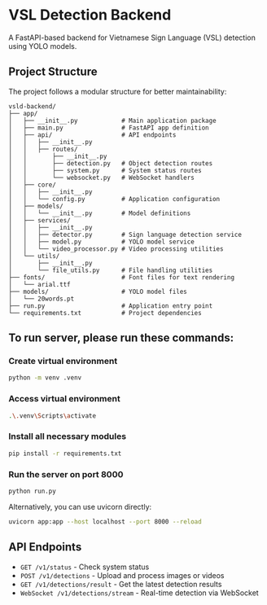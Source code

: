 # VSL Detection Backend

A FastAPI-based backend for Vietnamese Sign Language (VSL) detection using YOLO models.

## Project Structure

The project follows a modular structure for better maintainability:

```
vsld-backend/
├── app/
│   ├── __init__.py            # Main application package
│   ├── main.py                # FastAPI app definition
│   ├── api/                   # API endpoints
│   │   ├── __init__.py
│   │   ├── routes/
│   │       ├── __init__.py
│   │       ├── detection.py   # Object detection routes
│   │       ├── system.py      # System status routes
│   │       └── websocket.py   # WebSocket handlers
│   ├── core/
│   │   ├── __init__.py
│   │   └── config.py          # Application configuration
│   ├── models/
│   │   └── __init__.py        # Model definitions
│   ├── services/
│   │   ├── __init__.py
│   │   ├── detector.py        # Sign language detection service
│   │   ├── model.py           # YOLO model service
│   │   └── video_processor.py # Video processing utilities
│   └── utils/
│       ├── __init__.py
│       └── file_utils.py      # File handling utilities
├── fonts/                     # Font files for text rendering
│   └── arial.ttf
├── models/                    # YOLO model files
│   └── 20words.pt
├── run.py                     # Application entry point
└── requirements.txt           # Project dependencies
```

## To run server, please run these commands:

### Create virtual environment
```bash
python -m venv .venv
```

### Access virtual environment
```bash
.\.venv\Scripts\activate
```

### Install all necessary modules
```bash
pip install -r requirements.txt
```

### Run the server on port 8000
```bash
python run.py
```

Alternatively, you can use uvicorn directly:
```bash
uvicorn app:app --host localhost --port 8000 --reload
```

## API Endpoints

- `GET /v1/status` - Check system status
- `POST /v1/detections` - Upload and process images or videos
- `GET /v1/detections/result` - Get the latest detection results
- `WebSocket /v1/detections/stream` - Real-time detection via WebSocket